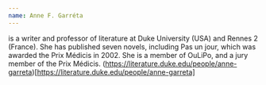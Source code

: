 ```yaml
---
name: Anne F. Garréta
---
```

is a writer and professor of literature at Duke University (USA) and Rennes 2 (France). She has published seven novels, including Pas un jour, which was awarded the Prix Médicis in 2002. She is a member of OuLiPo, and a jury member of the Prix Médicis.
(https://literature.duke.edu/people/anne-garreta)[https://literature.duke.edu/people/anne-garreta]